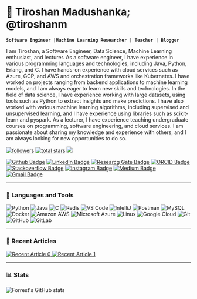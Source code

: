 # 🍄  Tiroshan Madushanka; @tiroshanm

**`Software Engineer |Machine Learning Researcher | Teacher | Blogger`**

I am Tiroshan, a Software Engineer, Data Science, Machine Learning enthusiast, and lecturer. As a software engineer, I have experience in various programming languages and technologies, including Java, Python, Erlang, and C. I have hands-on experience with cloud services such as Azure, GCP, and AWS and orchestration frameworks like Kubernetes. I have worked on projects ranging from backend applications to machine learning models, and I am always eager to learn new skills and technologies. In the field of data science, I have experience working with large datasets, using tools such as Python to extract insights and make predictions. I have also worked with various machine learning algorithms, including supervised and unsupervised learning, and I have experience using libraries such as scikit-learn and pyspark. As a lecturer, I have experience teaching undergraduate courses on programming, software engineering, and cloud services. I am passionate about sharing my knowledge and experience with others, and I am always looking for new opportunities to do so.
<p align="left">
      <a href="https://github.com/tiroshanm?tab=followers">
         <img alt="followers" title="Follow me on Github" src="https://custom-icon-badges.demolab.com/github/followers/tiroshanm?color=236ad3&labelColor=1155ba&style=for-the-badge&logo=person-add&label=Follow&logoColor=white"/></a>
      <a href="https://github.com/tiroshanm?tab=repositories&sort=stargazers">
         <img alt="total stars" title="Total stars on GitHub" src="https://custom-icon-badges.demolab.com/github/stars/tiroshanm?color=55960c&style=for-the-badge&labelColor=488207&logo=star"/></a>
      <a href="https://www.twitter.com/tiroshanm" target="_blank" rel="noreferrer"><img
src="https://img.shields.io/twitter/follow/tiroshanm?logo=twitter&style=for-the-badge&color=3498DB&labelColor=2471A3"/></a>
</p>

[![Github Badge](https://img.shields.io/badge/-@tiroshanm-181717?style=flat-square&logo=GitHub&logoColor=white&link=https://github.com/tiroshanm)](https://github.com/tiroshanm)
[![LinkedIn Badge](https://img.shields.io/badge/-tiroshanm-0077B5?style=flat-square&logo=Linkedin&logoColor=white&link=https://www.linkedin.com/in/tiroshanm)](https://www.linkedin.com/in/tiroshanm)
[![Researcg Gate Badge](https://img.shields.io/badge/-ResearchGate-00CCBB?style=flat-square&logo=ResearchGate&logoColor=white&link=https://www.researchgate.net/profile/Tiroshan-Madushanka)](https://www.researchgate.net/profile/Tiroshan-Madushanka)
[![ORCID Badge](https://img.shields.io/badge/-ORCID-A6CE39?style=flat-square&logo=ORCID&logoColor=white&link=https://orcid.org/0000-0001-6627-1477)](https://orcid.org/0000-0001-6627-1477)
[![Stackoverflow Badge](https://img.shields.io/badge/-Stack%20Overflow-FE7A16?style=flat-square&logo=Stack-Overflow&logoColor=white&link=https://www.stackoverflow.com/users/3008541/tiroshanm)](https://www.stackoverflow.com/users/3008541/tiroshanm)
[![Instagram Badge](https://img.shields.io/badge/-tiroshanm-purple?style=flat-square&logo=instagram&logoColor=white&link=https://instagram.com/tiroshanm/)](https://instagram.com/tiroshanm)
[![Medium Badge](https://img.shields.io/badge/-@tiroshanm-03a57a?style=flat-square&labelColor=000000&logo=Medium&link=https://medium.com/@tiroshanm/)](https://medium.com/@tiroshanm)
[![Gmail Badge](https://img.shields.io/badge/-tiroshanm@gmail.com-c14438?style=flat-square&logo=Gmail&logoColor=white&link=mailto:tiroshanm@gmail.com)](mailto:tiroshanm@gmail.com)

---

### 🧰 Languages and Tools

![Python](https://img.shields.io/badge/-Python-black?style=flat-square&logo=Python)
![Java](https://img.shields.io/badge/-java-E34A86?style=flat-square&logo=java)
![C](https://img.shields.io/badge/-C-00599C?style=flat-square&logo=c)
![Redis](https://img.shields.io/badge/-Redis-black?style=flat-square&logo=Redis)
![VS Code](https://img.shields.io/badge/-VS%20Code-007ACC?style=flat-square&logo=visual-studio-code)
![IntelliJ](https://img.shields.io/badge/-IntelliJ%20IDEA-black?style=flat-square&logo=jetbrains)
![Postman](https://img.shields.io/badge/Postman-black?style=flat-square&logo=postman)
![MySQL](https://img.shields.io/badge/-MySQL-black?style=flat-square&logo=mysql)
![Docker](https://img.shields.io/badge/-Docker-black?style=flat-square&logo=docker)
![Amazon AWS](https://img.shields.io/badge/Amazon%20AWS-232F3E?style=flat-square&logo=amazon-aws)
![Microsoft Azure](https://img.shields.io/badge/Microsoft%20Azure-232F7E?style=flat-square&logo=microsoft-azure)
![Linux](https://img.shields.io/badge/Linux-black?style=flat-square&logo=linux)
![Google Cloud](https://img.shields.io/badge/Google%20Cloud-black?style=flat-square&logo=google-cloud)
![Git](https://img.shields.io/badge/-Git-black?style=flat-square&logo=git)
![GitHub](https://img.shields.io/badge/-GitHub-181717?style=flat-square&logo=github)
![GitLab](https://img.shields.io/badge/-GitLab-FCA121?style=flat-square&logo=gitlab)

---

### 📝 Recent Articles
<a target="_blank" href="https://github-readme-medium-recent-article.vercel.app/medium/@tiroshanm/0"><img src="https://github-readme-medium-recent-article.vercel.app/medium/@tiroshanm/0" alt="Recent Article 0"> 
<a target="_blank" href="https://github-readme-medium-recent-article.vercel.app/medium/@tiroshanm/1"><img src="https://github-readme-medium-recent-article.vercel.app/medium/@tiroshanm/1" alt="Recent Article 1"></a>

---

### 📊 Stats

<!-- ![Tiroshan's GitHub stats](https://github-readme-stats-sigma-five.vercel.app/api/top-langs/?username=tiroshanm&theme=gruvbox&line_height=40&hide=css) -->
![Forrest's GitHub stats](https://github-readme-stats-sigma-five.vercel.app/api?username=tiroshanm&show_icons=true&theme=gruvbox)
<!-- ![GitHub Streak](https://streak-stats.demolab.com?user=ForrestKnight&theme=gruvbox&border_radius=4.5) -->



